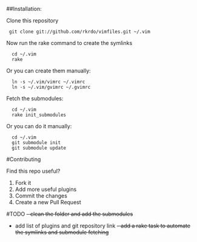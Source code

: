 ##Installation:

Clone this repository

```
 git clone git://github.com/rkrdo/vimfiles.git ~/.vim

```
Now run the rake command to create the symlinks

```
  cd ~/.vim
  rake
```

Or you can create them manually:

```
  ln -s ~/.vim/vimrc ~/.vimrc
  ln -s ~/.vim/gvimrc ~/.gvimrc
```

Fetch the submodules:

```
  cd ~/.vim
  rake init_submodules
```

Or you can do it manually:

```
  cd ~/.vim
  git submodule init
  git submodule update
```

#Contributing

Find this repo useful?
1. Fork it
2. Add more useful plugins
3. Commit the changes
4. Create a new Pull Request

#TODO
~~- clean the folder and add the submodules~~
- add list of plugins and git repository link
~~- add a rake task to automate the symlinks and submodule fetching~~
